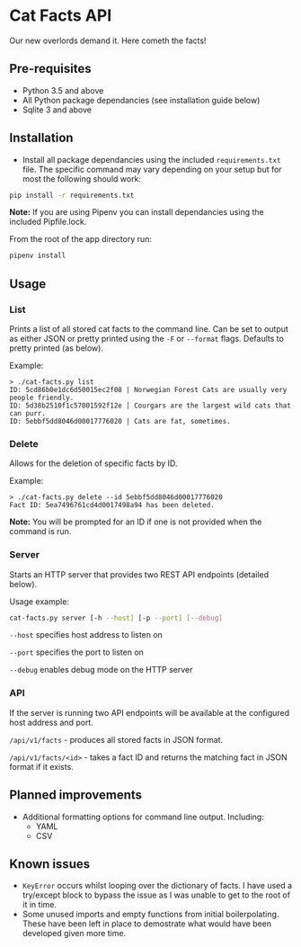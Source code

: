 # Cat Facts API

Our new overlords demand it. Here cometh the facts!

## Pre-requisites

- Python 3.5 and above
- All Python package dependancies (see installation guide below)
- Sqlite 3 and above

## Installation

- Install all package dependancies using the included `requirements.txt` file. The specific command may vary depending on your setup but for most the following should work:

```bash
pip install -r requirements.txt
```

**Note:** If you are using Pipenv you can install dependancies using the included Pipfile.lock.

From the root of the app directory run:

```bash
pipenv install
```

## Usage

### List

Prints a list of all stored cat facts to the command line. Can be set to output as either JSON or pretty printed using the `-F` or `--format` flags. Defaults to pretty printed (as below).

Example:

```shell
> ./cat-facts.py list
ID: 5cd86b0e1dc6d50015ec2f08 | Norwegian Forest Cats are usually very people friendly.
ID: 5d38b2510f1c57001592f12e | Courgars are the largest wild cats that can purr.
ID: 5ebbf5dd8046d00017776020 | Cats are fat, sometimes.
```

### Delete

Allows for the deletion of specific facts by ID.

Example:

```shell
> ./cat-facts.py delete --id 5ebbf5dd8046d00017776020
Fact ID: 5ea7496761cd4d0017498a94 has been deleted.
```

**Note:** You will be prompted for an ID if one is not provided when the command is run.

### Server

Starts an HTTP server that provides two REST API endpoints (detailed below).

Usage example:

```bash
cat-facts.py server [-h --host] [-p --port] [--debug]
```

`--host` specifies host address to listen on

`--port` specifies the port to listen on

`--debug` enables debug mode on the HTTP server

### API

If the server is running two API endpoints will be available at the configured host address and port.

`/api/v1/facts` - produces all stored facts in JSON format.

`/api/v1/facts/<id>` - takes a fact ID and returns the matching fact in JSON format if it exists.

## Planned improvements

- Additional formatting options for command line output. Including:
  - YAML
  - CSV

## Known issues

- `KeyError` occurs whilst looping over the dictionary of facts. I have used a try/except block to bypass the issue as I was unable to get to the root of it in time.
- Some unused imports and empty functions from initial boilerpolating. These have been left in place to demostrate what would have been developed given more time.

